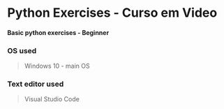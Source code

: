 # Python Exercises - Curso em Video

#### Basic python exercises - Beginner

### OS used
>Windows 10 - main OS

### Text editor used
>Visual Studio Code
